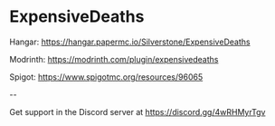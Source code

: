 # ExpensiveDeaths
Hangar: https://hangar.papermc.io/Silverstone/ExpensiveDeaths

Modrinth: https://modrinth.com/plugin/expensivedeaths

Spigot: https://www.spigotmc.org/resources/96065

--

Get support in the Discord server at https://discord.gg/4wRHMyrTgv

